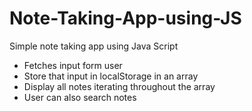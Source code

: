 # Note-Taking-App-using-JS
Simple note taking app using Java Script
  - Fetches input form user 
  - Store that input in localStorage in an array
  - Display all notes iterating throughout the array
  - User can also search notes
